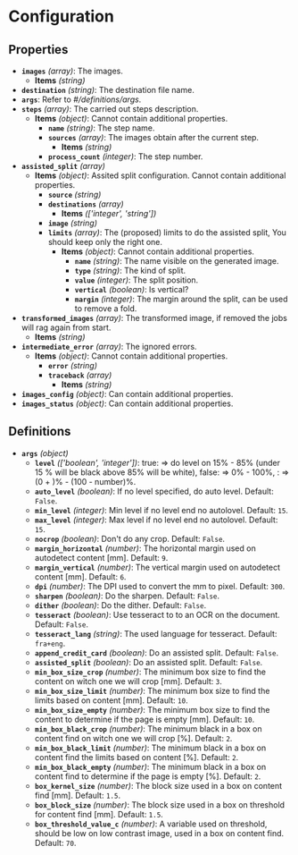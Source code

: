 # Configuration

## Properties

- **`images`** *(array)*: The images.
  - **Items** *(string)*
- **`destination`** *(string)*: The destination file name.
- **`args`**: Refer to *#/definitions/args*.
- **`steps`** *(array)*: The carried out steps description.
  - **Items** *(object)*: Cannot contain additional properties.
    - **`name`** *(string)*: The step name.
    - **`sources`** *(array)*: The images obtain after the current step.
      - **Items** *(string)*
    - **`process_count`** *(integer)*: The step number.
- **`assisted_split`** *(array)*
  - **Items** *(object)*: Assited split configuration. Cannot contain additional properties.
    - **`source`** *(string)*
    - **`destinations`** *(array)*
      - **Items** *(['integer', 'string'])*
    - **`image`** *(string)*
    - **`limits`** *(array)*: The (proposed) limits to do the assisted split, You should keep only the right one.
      - **Items** *(object)*: Cannot contain additional properties.
        - **`name`** *(string)*: The name visible on the generated image.
        - **`type`** *(string)*: The kind of split.
        - **`value`** *(integer)*: The split position.
        - **`vertical`** *(boolean)*: Is vertical?
        - **`margin`** *(integer)*: The margin around the split, can be used to remove a fold.
- **`transformed_images`** *(array)*: The transformed image, if removed the jobs will rag again from start.
  - **Items** *(string)*
- **`intermediate_error`** *(array)*: The ignored errors.
  - **Items** *(object)*: Cannot contain additional properties.
    - **`error`** *(string)*
    - **`traceback`** *(array)*
      - **Items** *(string)*
- **`images_config`** *(object)*: Can contain additional properties.
- **`images_status`** *(object)*: Can contain additional properties.
## Definitions

- **`args`** *(object)*
  - **`level`** *(['boolean', 'integer'])*: true: => do level on 15% - 85% (under 15 % will be black above 85% will be white), false: => 0% - 100%, <number>: => (0 + <number>)% - (100 - number)%.
  - **`auto_level`** *(boolean)*: If no level specified, do auto level. Default: `False`.
  - **`min_level`** *(integer)*: Min level if no level end no autolovel. Default: `15`.
  - **`max_level`** *(integer)*: Max level if no level end no autolovel. Default: `15`.
  - **`nocrop`** *(boolean)*: Don't do any crop. Default: `False`.
  - **`margin_horizontal`** *(number)*: The horizontal margin used on autodetect content [mm]. Default: `9`.
  - **`margin_vertical`** *(number)*: The vertical margin used on autodetect content [mm]. Default: `6`.
  - **`dpi`** *(number)*: The DPI used to convert the mm to pixel. Default: `300`.
  - **`sharpen`** *(boolean)*: Do the sharpen. Default: `False`.
  - **`dither`** *(boolean)*: Do the dither. Default: `False`.
  - **`tesseract`** *(boolean)*: Use tesseract to to an OCR on the document. Default: `False`.
  - **`tesseract_lang`** *(string)*: The used language for tesseract. Default: `fra+eng`.
  - **`append_credit_card`** *(boolean)*: Do an assisted split. Default: `False`.
  - **`assisted_split`** *(boolean)*: Do an assisted split. Default: `False`.
  - **`min_box_size_crop`** *(number)*: The minimum box size to find the content on witch one we will crop [mm]. Default: `3`.
  - **`min_box_size_limit`** *(number)*: The minimum box size to find the limits based on content [mm]. Default: `10`.
  - **`min_box_size_empty`** *(number)*: The minimum box size to find the content to determine if the page is empty [mm]. Default: `10`.
  - **`min_box_black_crop`** *(number)*: The minimum black in a box on content find on witch one we will crop [%]. Default: `2`.
  - **`min_box_black_limit`** *(number)*: The minimum black in a box on content find the limits based on content [%]. Default: `2`.
  - **`min_box_black_empty`** *(number)*: The minimum black in a box on content find to determine if the page is empty [%]. Default: `2`.
  - **`box_kernel_size`** *(number)*: The block size used in a box on content find [mm]. Default: `1.5`.
  - **`box_block_size`** *(number)*: The block size used in a box on threshold for content find [mm]. Default: `1.5`.
  - **`box_threshold_value_c`** *(number)*: A variable used on threshold, should be low on low contrast image, used in a box on content find. Default: `70`.

